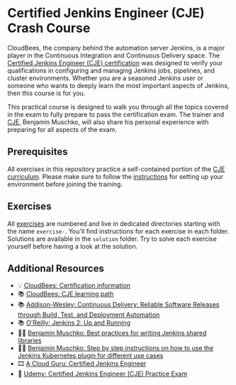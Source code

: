 # Certified Jenkins Engineer (CJE) Crash Course

CloudBees, the company behind the automation server Jenkins, is a major player in the Continuous Integration and Continuous Delivery space. The [Certified Jenkins Engineer (CJE) certification](https://www.cloudbees.com/jenkins/jenkins-certification) was designed to verify your qualifications in configuring and managing Jenkins jobs, pipelines, and cluster environments. Whether you are a seasoned Jenkins user or someone who wants to deeply learn the most important aspects of Jenkins, then this course is for you.

This practical course is designed to walk you through all the topics covered in the exam to fully prepare to pass the certification exam. The trainer and [CJE](https://certificates.cloudbees.com/cffaf81b-72c4-487b-9076-3718d70a80eb#gs.64d40y), Benjamin Muschko, will also share his personal experience with preparing for all aspects of the exam.

## Prerequisites

All exercises in this repository practice a self-contained portion of the [CJE curriculum](https://www.cloudbees.com/cloudbees-university/training-certifications/jenkins). Please make sure to follow the [instructions](./prerequisites/instructions.md) for setting up your environment before joining the training.

## Exercises

All [exercises](./exercises) are numbered and live in dedicated directories starting with the name `exercise-`. You'll find instructions for each exercise in each folder. Solutions are available in the `solution` folder. Try to solve each exercise yourself before having a look at the solution.

## Additional Resources

* 💡 [CloudBees: Certification information](https://www.cloudbees.com/jenkins/certification)
* 📚 [CloudBees: CJE learning path](https://university.cloudbees.com/path/certified-jenkins-engineer-cje-exam-preparation)
* 📚 [Addison-Wesley: Continuous Delivery: Reliable Software Releases through Build, Test, and Deployment Automation](https://learning.oreilly.com/library/view/continuous-delivery-reliable/9780321670250/)
* 📚 [O'Reilly: Jenkins 2: Up and Running](https://learning.oreilly.com/library/view/jenkins-2-up/9781491979587/)
* ✍🏻 [Benjamin Muschko: Best practices for writing Jenkins shared libraries](https://bmuschko.com/blog/jenkins-shared-libraries/)
* ✍🏻 [Benjamin Muschko: Step by step instructions on how to use the Jenkins Kubernetes plugin for different use cases](https://github.com/bmuschko/jenkins-with-kubernetes)
* 🎞️ [A Cloud Guru: Certified Jenkins Engineer](https://learn.acloud.guru/course/f2956e4d-87f1-4f26-b4db-ffb8e01a1afb)
* 🧪 [Udemy: Certified Jenkins Engineer (CJE) Practice Exam](https://www.udemy.com/course/certified-jenkins-engineer-practice-exam/)

